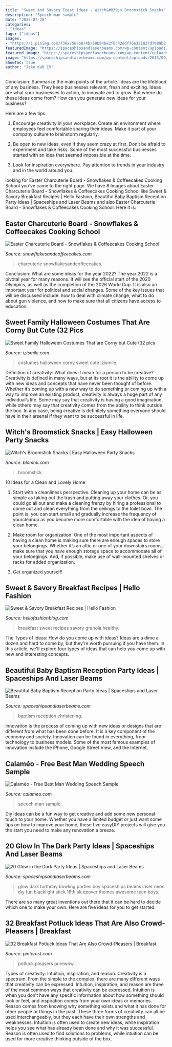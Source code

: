 ```yaml
---
title: "Sweet And Savory Toast Ideas - Witch&#039;s Broomstick Snacks"
description: "Speech man sample"
date: "2023-07-20"
categories:
- "ideas"
tags: ["ideas"]
images:
- "https://i.pinimg.com/736x/50/b8/4b/50b84be2f6c42ddf76e321827d7089b8.jpg"
featuredImage: "https://spaceshipsandlaserbeams.com/wp-content/uploads/2015/09/baptism-reception-party-ideas.jpg"
featured_image: "https://spaceshipsandlaserbeams.com/wp-content/uploads/2015/09/baptism-reception-party-ideas.jpg"
image: "https://spaceshipsandlaserbeams.com/wp-content/uploads/2015/09/baptism-reception-party-ideas.jpg"
ShowToc: true
author: "Jake Kub IV"
---
```



Conclusion: Summarize the main points of the article.
Ideas are the lifeblood of any business. They keep businesses relevant, fresh and exciting. Ideas are what spur businesses to action, to innovate and to grow.
But where do these ideas come from? How can you generate new ideas for your business?

Here are a few tips:

1. Encourage creativity in your workplace. Create an environment where employees feel comfortable sharing their ideas. Make it part of your company culture to brainstorm regularly.

2. Be open to new ideas, even if they seem crazy at first. Don’t be afraid to experiment and take risks. Some of the most successful businesses started with an idea that seemed impossible at the time.

3. Look for inspiration everywhere. Pay attention to trends in your industry and in the world around you.

	

		
looking for Easter Charcuterie Board - Snowflakes &amp; Coffeecakes Cooking School you've came to the right page. We have 8 Images about Easter Charcuterie Board - Snowflakes &amp; Coffeecakes Cooking School like Sweet &amp; Savory Breakfast Recipes | Hello Fashion, Beautiful Baby Baptism Reception Party Ideas | Spaceships and Laser Beams and also Easter Charcuterie Board - Snowflakes &amp; Coffeecakes Cooking School. Here it is:
		
    
## Easter Charcuterie Board - Snowflakes &amp; Coffeecakes Cooking School

<img loading=lazy src="http://www.snowflakesandcoffeecakes.com/uploads/4/9/7/7/497710/img-5425_orig.jpg" onerror="this.onerror=null;this.src='https://tse4.mm.bing.net/th?id=OIP.T6DHF2XvvZSZ-7vZ-Tc-qAHaLH&amp;pid=15.1';" alt="Easter Charcuterie Board - Snowflakes &amp; Coffeecakes Cooking School">

_Source: snowflakesandcoffeecakes.com_

>charcuterie snowflakesandcoffeecakes. 

	

Conclusion: What are some ideas for the year 2022?
The year 2022 is a pivotal year for many reasons. It will see the official start of the 2020 Olympics, as well as the completion of the 2026 World Cup. It is also an important year for political and social changes. Some of the key issues that will be discussed include: how to deal with climate change, what to do about gun violence, and how to make sure that all citizens have access to education.

    
## Sweet Family Halloween Costumes That Are Corny But Cute (32 Pics

<img loading=lazy src="https://img.izismile.com/img/img6/20131014/640/sweet_family_halloween_costumes_that_are_corny_but_cute_640_01.jpg" onerror="this.onerror=null;this.src='https://tse4.mm.bing.net/th?id=OIP.gfMAgO1G2PuKgLy7-hjq5AHaJ5&amp;pid=15.1';" alt="Sweet Family Halloween Costumes That are Corny but Cute (32 pics">

_Source: izismile.com_

>costumes halloween corny sweet cute izismile. 

	

Definition of creativity: What does it mean for a person to be creative?
Creativity is defined in many ways, but at its root it is the ability to come up with new ideas and concepts that have never been thought of before. Whether it’s coming up with a new way to do something or coming up with a way to improve an existing product, creativity is always a huge part of any individual’s life. Some may say that creativity is having a good imagination, while others may say that creativity comes from the ability to think outside the box. In any case, being creative is definitely something everyone should have in their arsenal if they want to be successful in life.

    
## Witch&#039;s Broomstick Snacks | Easy Halloween Party Snacks

<img loading=lazy src="https://momfoodie.com/wp-content/uploads/Easy-Witchs-Broomstick-Snacks.jpg" onerror="this.onerror=null;this.src='https://tse4.mm.bing.net/th?id=OIP.uJaspD61KU7iGTG_aL62QgHaOr&amp;pid=15.1';" alt="Witch&#039;s Broomstick Snacks | Easy Halloween Party Snacks">

_Source: blommi.com_

>broomstick. 

	

10 Ideas for a Clean and Lovely Home
1. Start with a cleanliness perspective. Cleaning up your home can be as simple as taking out the trash and putting away your clothes. Or, you could go all out and make a cleaning frenzy by hiring a professional to come out and clean everything from the ceilings to the toilet bowl. The point is, you can start small and gradually increase the frequency of yourcleanup as you become more comfortable with the idea of having a clean home.
2. Make room for organization. One of the most important aspects of having a clean home is making sure there are enough spaces to store your belongings. Whether it’s an attic or one of your downstairs rooms, make sure that you have enough storage space to accommodate all of your belongings. And, if possible, make use of wall-mounted shelves or racks for added organization.

3. Get organized yourself!

    
## Sweet &amp; Savory Breakfast Recipes | Hello Fashion

<img loading=lazy src="https://www.hellofashionblog.com/wp-content/uploads/2016/09/granola.jpg" onerror="this.onerror=null;this.src='https://tse3.mm.bing.net/th?id=OIP.FdSXF8VHOEJWkO3DBMm5DAHaKS&amp;pid=15.1';" alt="Sweet &amp; Savory Breakfast Recipes | Hello Fashion">

_Source: hellofashionblog.com_

>breakfast sweet recipes savory granola healthy. 

	

The Types of Ideas: How do you come up with ideas?
Ideas are a dime a dozen and hard to come by, but they're worth pursuing if you have them. In this article, we'll explore four types of ideas that can help you come up with new and interesting concepts.

    
## Beautiful Baby Baptism Reception Party Ideas | Spaceships And Laser Beams

<img loading=lazy src="https://spaceshipsandlaserbeams.com/wp-content/uploads/2015/09/baptism-reception-party-ideas.jpg" onerror="this.onerror=null;this.src='https://tse1.mm.bing.net/th?id=OIP.xwtw-USz_tbDyAXzqhN6JAHaLH&amp;pid=15.1';" alt="Beautiful Baby Baptism Reception Party Ideas | Spaceships and Laser Beams">

_Source: spaceshipsandlaserbeams.com_

>baptism reception christening. 

	

Innovation is the process of coming up with new ideas or designs that are different from what has been done before. It is a key component of the economy and society. Innovation can be found in everything, from technology to business models. Some of the most famous examples of innovation include the iPhone, Google Street View, and the Internet.

    
## Calaméo - Free Best Man Wedding Speech Sample

<img loading=lazy src="https://p.calameoassets.com/130110080200-863181700e79551eebee6eb69045b094/p1.jpg" onerror="this.onerror=null;this.src='https://tse1.mm.bing.net/th?id=OIP.02xKv-ti0jEv89XDMVFfAgHaKe&amp;pid=15.1';" alt="Calaméo - Free Best Man Wedding Speech Sample">

_Source: calameo.com_

>speech man sample. 

	

Diy ideas can be a fun way to get creative and add some new personal touch to your home. Whether you have a limited budget or just want some tips on how to improve your home, these five easyDIY projects will give you the start you need to make any renovation a breeze.

    
## 20 Glow In The Dark Party Ideas | Spaceships And Laser Beams

<img loading=lazy src="http://spaceshipsandlaserbeams.com/wp-content/uploads/2015/09/glow-in-the-dark-birthday-party-ideas-boys.jpg" onerror="this.onerror=null;this.src='https://tse1.mm.bing.net/th?id=OIP.mNxnmfNyFDxSRtMiVn0AhAHaLH&amp;pid=15.1';" alt="20 Glow in the Dark Party Ideas | Spaceships and Laser Beams">

_Source: spaceshipsandlaserbeams.com_

>glow dark birthday bowling parties boy spaceships beams laser neon diy fun blacklight stick 16th sleepover themes awesome teen boys. 

	

There are so many great inventions out there that it can be hard to decide which one to make your own. Here are five ideas for you to get started: 

    
## 32 Breakfast Potluck Ideas That Are Also Crowd-Pleasers | Breakfast

<img loading=lazy src="https://i.pinimg.com/736x/50/b8/4b/50b84be2f6c42ddf76e321827d7089b8.jpg" onerror="this.onerror=null;this.src='https://tse3.mm.bing.net/th?id=OIP.iNY7OwB6zvEmjzS9v6FaswHaJX&amp;pid=15.1';" alt="32 Breakfast Potluck Ideas That Are Also Crowd-Pleasers | Breakfast">

_Source: pinterest.com_

>potluck pleasers purewow. 

	

Types of creativity: Intuition, inspiration, and reason.
Creativity is a spectrum. From the simple to the complex, there are many different ways that creativity can be expressed. Intuition, inspiration, and reason are three of the most common ways that creativity can be expressed. Intuition is when you don’t have any specific information about how something should look or feel, and inspiration comes from your own ideas or memories. Reason comes from knowing why something exists and what it has done for other people or things in the past. These three forms of creativity can all be used interchangeably, but they each have their own strengths and weaknesses. Intuition is often used to create new ideas, while inspiration helps you see what has already been done and why it was successful. Reason is often used to find solutions to problems, while intuition can be used for more creative thinking outside of the box.

